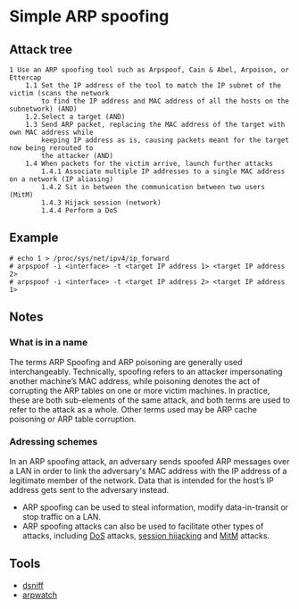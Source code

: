 # Simple ARP spoofing

## Attack tree

```text
1 Use an ARP spoofing tool such as Arpspoof, Cain & Abel, Arpoison, or Ettercap
    1.1 Set the IP address of the tool to match the IP subnet of the victim (scans the network 
        to find the IP address and MAC address of all the hosts on the subnetwork) (AND)
    1.2.Select a target (AND)
    1.3 Send ARP packet, replacing the MAC address of the target with own MAC address while 
        keeping IP address as is, causing packets meant for the target now being rerouted to 
        the attacker (AND)
    1.4 When packets for the victim arrive, launch further attacks
        1.4.1 Associate multiple IP addresses to a single MAC address on a network (IP aliasing)
        1.4.2 Sit in between the communication between two users (MitM)
        1.4.3 Hijack session (network)
        1.4.4 Perform a DoS
```

## Example

```text
# echo 1 > /proc/sys/net/ipv4/ip_forward
# arpspoof -i <interface> -t <target IP address 1> <target IP address 2>
# arpspoof -i <interface> -t <target IP address 2> <target IP address 1>
```

## Notes

### What is in a name

The terms ARP Spoofing and ARP poisoning are generally used interchangeably. Technically, 
spoofing refers to an attacker impersonating another machine’s MAC address, while poisoning denotes the act of 
corrupting the ARP tables on one or more victim machines. In practice, these are both sub-elements of the same attack, 
and both terms are used to refer to the attack as a whole. Other terms used may be ARP cache poisoning or 
ARP table corruption.

### Adressing schemes

In an ARP spoofing attack, an adversary sends spoofed ARP messages over a LAN in order to link the adversary's MAC address with the IP address of a legitimate member of the network. Data that is intended for the host’s IP address gets sent to the adversary instead.
* ARP spoofing can be used to steal information, modify data-in-transit or stop traffic on a LAN.
* ARP spoofing attacks can also be used to facilitate other types of attacks, including [DoS](../box/dos.md) attacks, [session hijacking](../tcp-ip/hijack-session.md) and [MitM](../box/mitm.md) attacks.

## Tools

* [dsniff](https://www.monkey.org/~dugsong/dsniff/)
* [arpwatch](https://ee.lbl.gov/)


